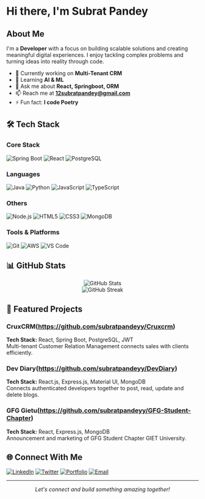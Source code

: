 # Hi there, I'm Subrat Pandey

## About Me

I'm a **Developer** with a focus on building scalable solutions and creating meaningful digital experiences. I enjoy tackling complex problems and turning ideas into reality through code.

- 🔭 Currently working on **Multi-Tenant CRM**
- 🌱 Learning **AI & ML**
- 💬 Ask me about **React, Springboot, ORM**
- 📫 Reach me at **12subratpandey@gmail.com**
- ⚡ Fun fact: **I code Poetry**

## 🛠️ Tech Stack

### Core Stack
![Spring Boot](https://img.shields.io/badge/-SpringBoot-6DB33F?style=flat&logo=spring-boot&logoColor=white)
![React](https://img.shields.io/badge/-React-61DAFB?style=flat&logo=react&logoColor=black)
![PostgreSQL](https://img.shields.io/badge/-PostgreSQL-336791?style=flat&logo=postgresql&logoColor=white)

### Languages
![Java](https://img.shields.io/badge/-Java-ED8B00?style=flat&logo=java&logoColor=white)
![Python](https://img.shields.io/badge/-Python-3776AB?style=flat&logo=python&logoColor=white)
![JavaScript](https://img.shields.io/badge/-JavaScript-F7DF1E?style=flat&logo=javascript&logoColor=black)
![TypeScript](https://img.shields.io/badge/-TypeScript-3178C6?style=flat&logo=typescript&logoColor=white)

### Others
![Node.js](https://img.shields.io/badge/-Node.js-339933?style=flat&logo=node.js&logoColor=white)
![HTML5](https://img.shields.io/badge/-HTML5-E34F26?style=flat&logo=html5&logoColor=white)
![CSS3](https://img.shields.io/badge/-CSS3-1572B6?style=flat&logo=css3&logoColor=white)
![MongoDB](https://img.shields.io/badge/-MongoDB-47A248?style=flat&logo=mongodb&logoColor=white)

### Tools & Platforms
![Git](https://img.shields.io/badge/-Git-F05032?style=flat&logo=git&logoColor=white)
![AWS](https://img.shields.io/badge/-AWS-232F3E?style=flat&logo=amazon-aws&logoColor=white)
![VS Code](https://img.shields.io/badge/-VS%20Code-007ACC?style=flat&logo=visual-studio-code&logoColor=white)

## 📊 GitHub Stats

<div align="center">
  <img src="https://github-readme-stats.vercel.app/api?username=subratpandeyy&show_icons=true&theme=radical&hide_border=true" alt="GitHub Stats" />
</div>

<div align="center">
  <img src="https://github-readme-streak-stats.herokuapp.com/?user=subratpandeyy&theme=radical&hide_border=true" alt="GitHub Streak" />
</div>

## 🚀 Featured Projects

### CruxCRM(https://github.com/subratpandeyy/Cruxcrm)
**Tech Stack:** React, Spring Boot, PostgreSQL, JWT  
Multi-tenant Customer Relation Management connects sales with clients efficiently.

### Dev Diary(https://github.com/subratpandeyy/DevDiary)
**Tech Stack:** React.js, Express.js, Material UI, MongoDB  
Connects authenticated developers together to post, read, update and delete blogs.

### GFG Gietu(https://github.com/subratpandeyy/GFG-Student-Chapter)
**Tech Stack:** React, Express.js, MongoDB  
Announcement and marketing of GFG Student Chapter GIET University.

## 🌐 Connect With Me

[![LinkedIn](https://img.shields.io/badge/-LinkedIn-0077B5?style=flat&logo=linkedin&logoColor=white)](https://linkedin.com/in/contac-subrat-pandey)
[![Twitter](https://img.shields.io/badge/-Twitter-1DA1F2?style=flat&logo=twitter&logoColor=white)](https://twitter.com/12subratpandey)
[![Portfolio](https://img.shields.io/badge/-Portfolio-000000?style=flat&logo=react&logoColor=white)](https://subratpandey.vercel.app)
[![Email](https://img.shields.io/badge/-Email-D14836?style=flat&logo=gmail&logoColor=white)](mailto:12subratpandey@gmail.com)

---

<div align="center">
  <i>Let's connect and build something amazing together!</i>
</div>
